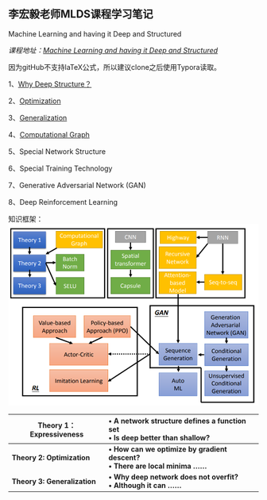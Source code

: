 ## 李宏毅老师MLDS课程学习笔记

Machine Learning and having it Deep and Structured

*课程地址：[Machine Learning and having it Deep and Structured](http://speech.ee.ntu.edu.tw/~tlkagk/courses_MLDS18.html)*

因为gitHub不支持laTeX公式，所以建议clone之后使用Typora读取。

1、[Why Deep Structure？](https://github.com/haoyuheng/MLDS_notebook/blob/master/1Why%20deep%20Structure.md)

2、[Optimization](https://github.com/haoyuheng/MLDS_notebook/blob/master/2Optimization.md)

3、[Generalization](https://github.com/haoyuheng/MLDS_notebook/blob/master/3Generalization.md)

4、[Computational Graph](https://github.com/haoyuheng/MLDS_notebook/blob/master/4Computational%20Graph.md)

5、Special Network Structure

6、Special Training Technology

7、Generative Adversarial Network (GAN)

8、Deep Reinforcement Learning

知识框架：![0-1](https://github.com/haoyuheng/MLDS_notebook/blob/master/img/0-1.png?raw=true)

| Theory 1：Expressiveness     | • A network structure defines a function set<br/>• Is deep better than shallow? |
| ---------------------------- | :----------------------------------------------------------- |
| **Theory 2: Optimization**   | **• How can we optimize by gradient descent?<br/>• There are local minima ……** |
| **Theory 3: Generalization** | **• Why deep network does not overfit?<br/>• Although it can ……** |











